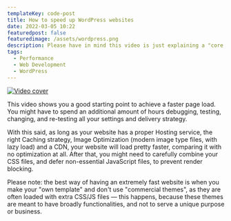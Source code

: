 ```yaml
---
templateKey: code-post
title: How to speed up WordPress websites
date: 2022-03-05 10:22
featuredpost: false
featuredimage: /assets/wordpress.png
description: Please have in mind this video is just explaining a "core concept" to speed up WordPress websites. Your website will not be drastically faster just because you activate X, Y or Z plugin.
tags:
  - Performance
  - Web Development
  - WordPress
---
```


[![Video cover](https://img.youtube.com/vi/BrY6a-lsLp8/0.jpg)](https://www.youtube.com/watch?v=BrY6a-lsLp8)

This video shows you a good starting point to achieve a faster page load. You might have to spend an additional amount of hours debugging, testing, changing, and re-testing all your settings and delivery strategy.

With this said, as long as your website has a proper Hosting service, the right Caching strategy, Image Optimization (modern image type files, with lazy load) and a CDN, your website will load pretty faster, comparing it with no optimization at all. After that, you might need to carefully combine your CSS files, and defer non-essential JavaScript files, to prevent render blocking.

Please note: the best way of having an extremely fast website is when you make your "own template" and don't use "commercial themes", as they are often loaded with extra CSS/JS files — this happens, because these themes are meant to have broadly functionalities, and not to serve a unique purpose or business.

